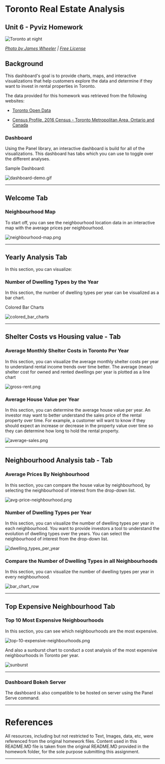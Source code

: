 # Toronto Real Estate Analysis
## Unit 6 - Pyviz Homework

![Toronto at night](Images/toronto.jpg)

*[Photo by James Wheeler](https://www.pexels.com/@souvenirpixels?utm_content=attributionCopyText&utm_medium=referral&utm_source=pexels) | [Free License](https://www.pexels.com/photo-license/)*

## Background

This dashboard's goal is to provide charts, maps, and interactive visualizations that help customers explore the data and determine if they want to invest in rental properties in Toronto.


The data provided for this homework was retrieved from the following websites:

* [Toronto Open Data](https://open.toronto.ca/)

* [Census Profile, 2016 Census - Toronto Metropolitan Area, Ontario and Canada](https://www12.statcan.gc.ca/census-recensement/2016/dp-pd/prof/details/page.cfm?Lang=E&Geo1=CMACA&Code1=535&Geo2=PR&Code2=01&SearchText=toronto&SearchType=Begins&SearchPR=01&B1=All&TABID=1&type=0)


### Dashboard

Using the Panel library, an interactive dashboard is build for all of the visualizations. This dashboard has tabs which you can use to toggle over the different analyses.

Sample Dashboard:

  ![dashboard-demo.gif](Images/dashboard-demo.gif)

---

## Welcome Tab
### Neighbourhood Map

To start off, you can see the neighbourhood location data in an interactive map with the average prices per neighbourhood. 

  ![neighbourhood-map.png](Images/neighbourhood-map.png)

---

## Yearly Analysis Tab

In this section, you can visualize:

### Number of Dwelling Types by the Year

In this section, the number of dwelling types per year can be visualized as a bar chart.

Colored Bar Charts

 ![colored_bar_charts](Images/bar_plots_dwelling_num.png)

---

## Shelter Costs vs Housing value - Tab

### Average Monthly Shelter Costs in Toronto Per Year

In this section, you can visualize the average monthly shelter costs per year to understand rental income trends over time better. The average (mean) shelter cost for owned and rented dwellings per year is plotted as a line chart

   ![gross-rent.png](Images/gross-rent.png)

### Average House Value per Year

In this section, you can determine the average house value per year. An investor may want to better understand the sales price of the rental property over time. For example, a customer will want to know if they should expect an increase or decrease in the property value over time so they can determine how long to hold the rental property. 

  ![average-sales.png](Images/average-sales.png)

---

## Neighbourhood Analysis tab - Tab

### Average Prices By Neighbourhood

In this section, you can compare the house value by neighbourhood, by selecting the neighbourhood of interest from the drop-down list.

  ![avg-price-neighbourhood.png](Images/avg-price-neighbourhood.png)

### Number of Dwelling Types per Year

In this section, you can visualize the number of dwelling types per year in each neighbourhood. You want to provide investors a tool to understand the evolution of dwelling types over the years. You can select the neighbourhood of interest from the drop-down list.

![dwelling_types_per_year](Images/dwelling_types_per_year.png)

### Compare the Number of Dwelling Types in all Neighbourhoods

In this section, you can visualize the number of dwelling types per year in every neighbourhood.

![bar_chart_row](Images/bar_chart_row.png)

---

## Top Expensive Neighbourhood Tab

### Top 10 Most Expensive Neighbourhoods

In this section, you can see which neighbourhoods are the most expensive.

![top-10-expensive-neighbourhoods.png](Images/top-10-expensive-neighbourhoods.png)

And also a sunburst chart to conduct a cost analysis of the most expensive neighbourhoods in Toronto per year.

   ![sunburst](Images/sunburst.png)

---

### Dashboard Bokeh Server

The dashboard is also compatible to be hosted on server using the Panel Serve command.

---

# References

All resources, including but not restricted to Text, Images, data, etc, were referenced from the original homework files. Content used in this README.MD file is taken from the original README.MD provided in the homework folder, for the sole purpose submitting this assignment. 

---






